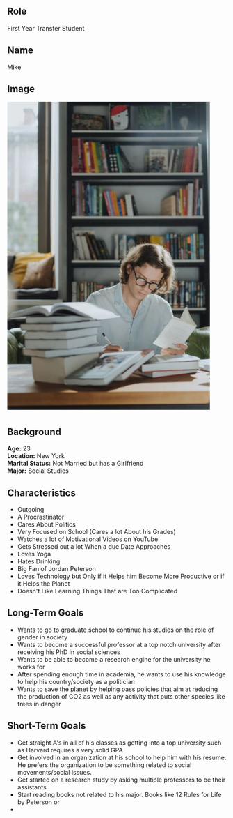 ## Role
First Year Transfer Student
## Name
Mike 
## Image
![Mike's Picture](/specs/users/collegestudent.JPG)
## Background
**Age:** 23 </br>
**Location:** New York </br>
**Marital Status:** Not Married but has a Girlfriend </br>
**Major:** Social Studies </br>

## Characteristics
- Outgoing
- A Procrastinator
- Cares About Politics
- Very Focused on School (Cares a lot About his Grades)
- Watches a lot of Motivational Videos on YouTube
- Gets Stressed out a lot When a due Date Approaches
- Loves Yoga
- Hates Drinking
- Big Fan of Jordan Peterson
- Loves Technology but Only if it Helps him Become More Productive or if it Helps the Planet 
- Doesn't Like Learning Things That are Too Complicated

## Long-Term Goals
- Wants to go to graduate school to continue his studies on the role of gender in society
- Wants to become a successful professor at a top notch university after receiving his PhD in social sciences
- Wants to be able to become a research engine for the university he works for
- After spending enough time in academia, he wants to use his knowledge to help his country/society as a politician
- Wants to save the planet by helping pass policies that aim at reducing the production of CO2 as well as any activity that puts other species like trees in danger

## Short-Term Goals
- Get straight A's in all of his classes as getting into a top university such as Harvard requires a very solid GPA
- Get involved in an organization at his school to help him with his resume. He prefers the organization to be something related to social movements/social issues.
- Get started on a research study by asking multiple professors to be their assistants
- Start reading books not related to his major. Books like 12 Rules for Life by Peterson or 
-  
  
 
